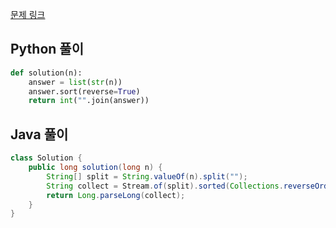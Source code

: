 [문제 링크](https://programmers.co.kr/learn/courses/30/lessons/12933)


## Python 풀이
```python
def solution(n):
    answer = list(str(n))
    answer.sort(reverse=True)
    return int("".join(answer))
```


## Java 풀이
```java
class Solution {
    public long solution(long n) {
        String[] split = String.valueOf(n).split("");
        String collect = Stream.of(split).sorted(Collections.reverseOrder()).collect(Collectors.joining());
        return Long.parseLong(collect);
    }
}
```